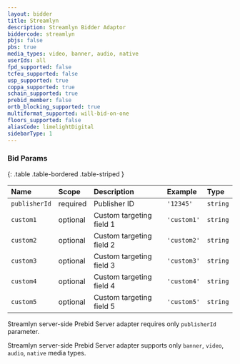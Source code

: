 ```yaml
---
layout: bidder
title: Streamlyn
description: Streamlyn Bidder Adaptor
biddercode: streamlyn
pbjs: false
pbs: true
media_types: video, banner, audio, native
userIds: all
fpd_supported: false
tcfeu_supported: false
usp_supported: true
coppa_supported: true
schain_supported: true
prebid_member: false
ortb_blocking_supported: true
multiformat_supported: will-bid-on-one
floors_supported: false
aliasCode: limelightDigital
sidebarType: 1
---
```


### Bid Params

{: .table .table-bordered .table-striped }

| Name          | Scope    | Description              | Example                  | Type     |
|:--------------|:---------|:-------------------------|:-------------------------|:---------|
| `publisherId` | required | Publisher ID             | `'12345'`                | `string` |
| `custom1`     | optional | Custom targeting field 1 | `'custom1'`              | `string` |
| `custom2`     | optional | Custom targeting field 2 | `'custom2'`              | `string` |
| `custom3`     | optional | Custom targeting field 3 | `'custom3'`              | `string` |
| `custom4`     | optional | Custom targeting field 4 | `'custom4'`              | `string` |
| `custom5`     | optional | Custom targeting field 5 | `'custom5'`              | `string` |

Streamlyn server-side Prebid Server adapter requires only `publisherId` parameter.

Streamlyn server-side Prebid Server adapter supports only `banner`, `video`, `audio`, `native` media types.
